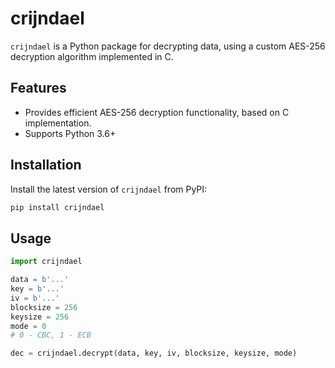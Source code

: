 # crijndael

`crijndael` is a Python package for decrypting data, using a custom AES-256 decryption algorithm implemented in C.

## Features

- Provides efficient AES-256 decryption functionality, based on C implementation.
- Supports Python 3.6+

## Installation

Install the latest version of `crijndael` from PyPI:

```bash
pip install crijndael
```

## Usage
```python
import crijndael

data = b'...'
key = b'...'
iv = b'...'
blocksize = 256
keysize = 256
mode = 0
# 0 - CBC, 1 - ECB

dec = crijndael.decrypt(data, key, iv, blocksize, keysize, mode)
